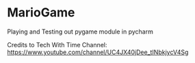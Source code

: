 # MarioGame

Playing and Testing out pygame module in pycharm

Credits to Tech With Time
Channel: https://www.youtube.com/channel/UC4JX40jDee_tINbkjycV4Sg
